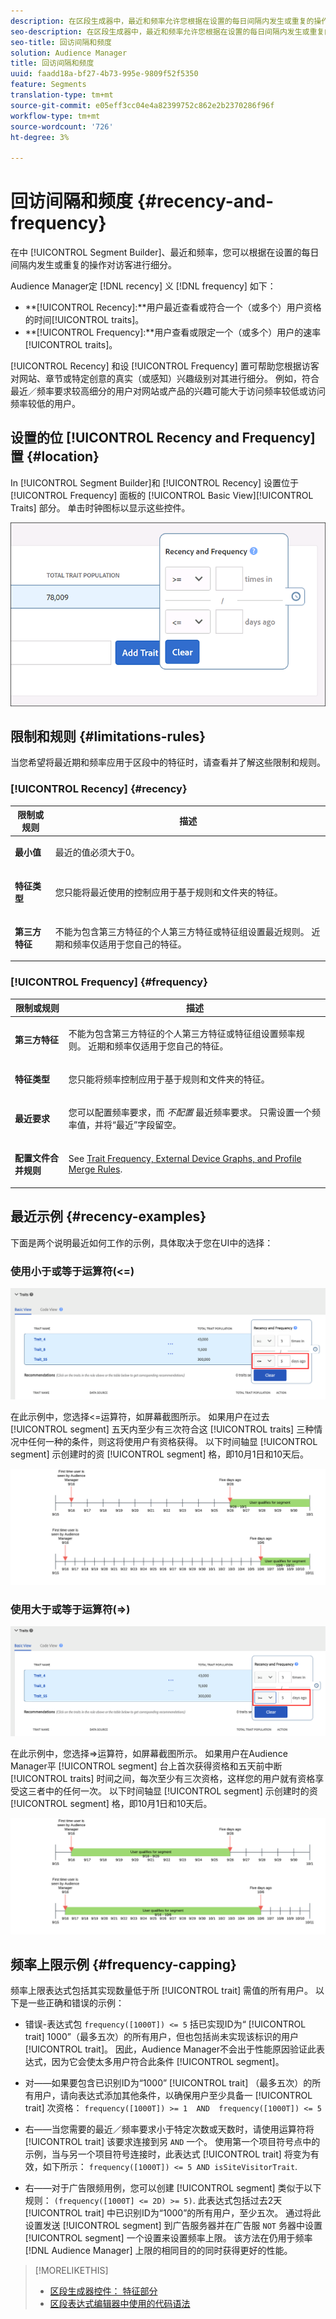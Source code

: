 ```yaml
---
description: 在区段生成器中，最近和频率允许您根据在设置的每日间隔内发生或重复的操作对访客进行区段。
seo-description: 在区段生成器中，最近和频率允许您根据在设置的每日间隔内发生或重复的操作对访客进行区段。
seo-title: 回访间隔和频度
solution: Audience Manager
title: 回访间隔和频度
uuid: faadd18a-bf27-4b73-995e-9809f52f5350
feature: Segments
translation-type: tm+mt
source-git-commit: e05eff3cc04e4a82399752c862e2b2370286f96f
workflow-type: tm+mt
source-wordcount: '726'
ht-degree: 3%

---
```



# 回访间隔和频度 {#recency-and-frequency}

在中 [!UICONTROL Segment Builder]、最近和频率，您可以根据在设置的每日间隔内发生或重复的操作对访客进行细分。

Audience Manager定 [!DNL recency] 义 [!DNL frequency] 如下：

* **[!UICONTROL Recency]:**用户最近查看或符合一个（或多个）用户资格的时间[!UICONTROL traits]。
* **[!UICONTROL Frequency]:**用户查看或限定一个（或多个）用户的速率[!UICONTROL traits]。

[!UICONTROL Recency] 和设 [!UICONTROL Frequency] 置可帮助您根据访客对网站、章节或特定创意的真实（或感知）兴趣级别对其进行细分。 例如，符合最近／频率要求较高细分的用户对网站或产品的兴趣可能大于访问频率较低或访问频率较低的用户。

## 设置的位 [!UICONTROL Recency and Frequency] 置 {#location}

In [!UICONTROL Segment Builder]和 [!UICONTROL Recency] 设置位于 [!UICONTROL Frequency] 面板的 [!UICONTROL Basic View][!UICONTROL Traits] 部分。 单击时钟图标以显示这些控件。

![](assets/recency_frequency.png)

## 限制和规则 {#limitations-rules}

当您希望将最近期和频率应用于区段中的特征时，请查看并了解这些限制和规则。

### [!UICONTROL Recency] {#recency}

<table id="table_026064124C694D75B7A960457D50170B"> 
 <thead> 
  <tr> 
   <th colname="col1" class="entry"> 限制或规则 </th> 
   <th colname="col2" class="entry"> 描述 </th> 
  </tr> 
 </thead>
 <tbody> 
  <tr> 
   <td colname="col1"> <p> <b>最小值</b> </p> </td> 
   <td colname="col2"> <p>最近的值必须大于0。 </p> </td> 
  </tr>
  <tr> 
   <td colname="col1"> <p> <b>特征类型</b> </p> </td> 
   <td colname="col2"> <p>您只能将最近使用的控制应用于基于规则和文件夹的特征。 </p> </td> 
  </tr> 
  <tr> 
   <td colname="col1"> <p> <b>第三方特征</b> </p> </td> 
   <td colname="col2"> <p>不能为包含第三方特征的个人第三方特征或特征组设置最近规则。 近期和频率仅适用于您自己的特征。 </p> </td> 
  </tr> 
 </tbody> 
</table>

### [!UICONTROL Frequency] {#frequency}

<table id="table_EBD621D26C8B4D03933E8C0753C892A7"> 
 <thead> 
  <tr> 
   <th colname="col1" class="entry"> 限制或规则 </th> 
   <th colname="col2" class="entry"> 描述 </th> 
  </tr> 
 </thead>
 <tbody> 
  <tr> 
   <td colname="col1"> <p> <b>第三方特征</b> </p> </td> 
   <td colname="col2"> <p>不能为包含第三方特征的个人第三方特征或特征组设置频率规则。 近期和频率仅适用于您自己的特征。 </p> </td> 
  </tr> 
  <tr> 
   <td colname="col1"> <p> <b>特征类型</b> </p> </td> 
   <td colname="col2"> <p>您只能将频率控制应用于基于规则和文件夹的特征。 </p> </td> 
  </tr> 
  <tr> 
   <td colname="col1"> <p> <b>最近要求</b> </p> </td> 
   <td colname="col2"> <p>您可以配置频率要求，而 <i>不配置</i> 最近频率要求。 只需设置一个频率值，并将“最近”字段留空。 </p> </td> 
  </tr> 
  <tr> 
   <td colname="col1"> <p><b>配置文件合并规则</b> </p> </td> 
   <td colname="col2"> <p>See <a href="../../faq/faq-profile-merge.md#trait-freq-device-rules"> Trait Frequency, External Device Graphs, and Profile Merge Rules</a>. </p> </td> 
  </tr> 
 </tbody> 
</table>

## 最近示例 {#recency-examples}

下面是两个说明最近如何工作的示例，具体取决于您在UI中的选择：

### 使用小于或等于运算符(&lt;=)

![小于或等于](assets/less-than-equal-to.png)

在此示例中，您选择&lt;=运算符，如屏幕截图所示。 如果用户在过去 [!UICONTROL segment] 五天内至少有三次符合这 [!UICONTROL traits] 三种情况中任何一种的条件，则这将使用户有资格获得。 以下时间轴显 [!UICONTROL segment] 示创建时的资 [!UICONTROL segment] 格，即10月1日和10天后。

![最近五天](assets/last-5-days.png)

### 使用大于或等于运算符(=>)

![大于等于](assets/greater-than-equal-to.png)

在此示例中，您选择=>运算符，如屏幕截图所示。 如果用户在Audience Manager平 [!UICONTROL segment] 台上首次获得资格和五天前中断 [!UICONTROL traits] 时间之间，每次至少有三次资格，这样您的用户就有资格享受这三者中的任何一次。 以下时间轴显 [!UICONTROL segment] 示创建时的资 [!UICONTROL segment] 格，即10月1日和10天后。

![早期资格](assets/earlier-qualification.png)


## 频率上限示例 {#frequency-capping}

频率上限表达式包括其实现数量低于所 [!UICONTROL trait] 需值的所有用户。 以下是一些正确和错误的示例：

* 错误-表达式包 `frequency([1000T]) <= 5` 括已实现ID为“ [!UICONTROL trait] 1000”（最多五次）的所有用户，但也包括尚未实现该标识的用户 [!UICONTROL trait]。 因此，Audience Manager不会出于性能原因验证此表达式，因为它会使太多用户符合此条件 [!UICONTROL segment]。

* 对——如果要包含已识别ID为“1000” [!UICONTROL trait] （最多五次）的所有用户，请向表达式添加其他条件，以确保用户至少具备一 [!UICONTROL trait] 次资格：  `frequency([1000T]) >= 1  AND  frequency([1000T]) <= 5`

* 右——当您需要的最近／频率要求小于特定次数或天数时，请使用运算符将 [!UICONTROL trait] 该要求连接到另 `AND` 一个。 使用第一个项目符号点中的示例，当与另一个项目符号连接时，此表达式 [!UICONTROL trait] 将变为有效，如下所示： `frequency([1000T]) <= 5 AND isSiteVisitorTrait`.

* 右——对于广告限频用例，您可以创建 [!UICONTROL segment] 类似于以下规则： `(frequency([1000T] <= 2D) >= 5)`. 此表达式包括过去2天 [!UICONTROL trait] 中已识别ID为“1000”的所有用户，至少五次。 通过将此设置发送 [!UICONTROL segment] 到广告服务器并在广告服 `NOT` 务器中设置 [!UICONTROL segment] 一个设置来设置频率上限。 该方法在仍用于频率 [!DNL Audience Manager] 上限的相同目的的同时获得更好的性能。

>[!MORELIKETHIS]
>
>* [区段生成器控件： 特征部分](../../features/segments/segment-builder.md#segment-builder-controls-traits)
>* [区段表达式编辑器中使用的代码语法](../../features/segments/segment-code-syntax.md)

